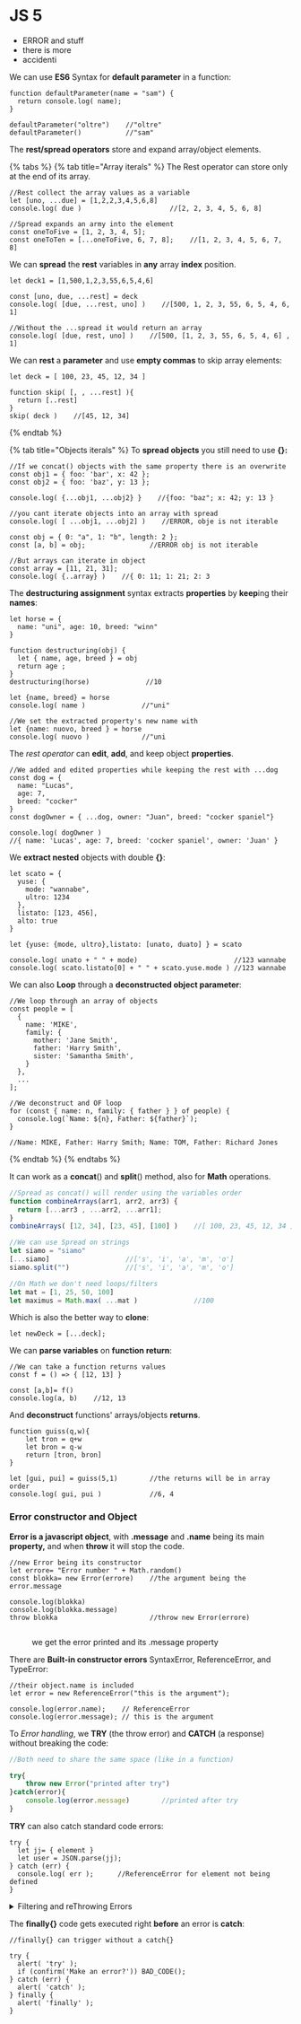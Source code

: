 # JS 5

* ERROR and stuff
* there is more
* accidenti

We can use **ES6** Syntax for **default parameter** in a function:

```
function defaultParameter(name = "sam") {
  return console.log( name);
}

defaultParameter("oltre")    //"oltre"
defaultParameter()           //"sam"
```

The **rest/spread operators** store and expand array/object elements.

{% tabs %}
{% tab title="Array iterals" %}
The Rest operator can store only at the end of its array.

```
//Rest collect the array values as a variable
let [uno, ...due] = [1,2,2,3,4,5,6,8]
console.log( due )                      //[2, 2, 3, 4, 5, 6, 8]

//Spread expands an army into the element
const oneToFive = [1, 2, 3, 4, 5];
const oneToTen = [...oneToFive, 6, 7, 8];    //[1, 2, 3, 4, 5, 6, 7, 8]
```

We can **spread** the **rest** variables in **any** array **index** position.

```
let deck1 = [1,500,1,2,3,55,6,5,4,6]

const [uno, due, ...rest] = deck
console.log( [due, ...rest, uno] )    //[500, 1, 2, 3, 55, 6, 5, 4, 6, 1]

//Without the ...spread it would return an array
console.log( [due, rest, uno] )    //[500, [1, 2, 3, 55, 6, 5, 4, 6] , 1]
```

We can **rest** a **parameter** and use **empty commas** to skip array elements:

```
let deck = [ 100, 23, 45, 12, 34 ]

function skip( [, , ...rest] ){
  return [..rest]    
}
skip( deck )    //[45, 12, 34]
```
{% endtab %}

{% tab title="Objects iterals" %}
To **spread objects** you still need to use **{}:**

```
//If we concat() objects with the same property there is an overwrite
const obj1 = { foo: 'bar', x: 42 };
const obj2 = { foo: 'baz', y: 13 };

console.log( {...obj1, ...obj2} }    //{foo: "baz"; x: 42; y: 13 }

//you cant iterate objects into an array with spread
console.log( [ ...obj1, ...obj2] )    //ERROR, obje is not iterable

const obj = { 0: "a", 1: "b", length: 2 };
const [a, b] = obj;                //ERROR obj is not iterable

//But arrays can iterate in object
const array = [11, 21, 31];
console.log( {..array} )    //{ 0: 11; 1: 21; 2: 3
```

The **destructuring assignment** syntax extracts **properties** by **keep**ing their **names**:

```
let horse = {
  name: "uni", age: 10, breed: "winn"
}

function destructuring(obj) {
  let { name, age, breed } = obj
  return age ;
}
destructuring(horse)              //10

let {name, breed} = horse
console.log( name )              //"uni"

//We set the extracted property's new name with
let {name: nuovo, breed } = horse
console.log( nuovo )             //"uni
```

The _rest operator_ can **edit**, **add**, and keep object **properties**.

```
//We added and edited properties while keeping the rest with ...dog
const dog = {
  name: "Lucas",
  age: 7,
  breed: "cocker"
}
const dogOwner = { ...dog, owner: "Juan", breed: "cocker spaniel"}

console.log( dogOwner )         
//{ name: 'Lucas', age: 7, breed: 'cocker spaniel', owner: 'Juan' }
```

We **extract nested** objects with double **{}**:

```
let scato = {
  yuse: {
    mode: "wannabe",
    ultro: 1234
  },
  listato: [123, 456],
  alto: true
}

let {yuse: {mode, ultro},listato: [unato, duato] } = scato

console.log( unato + " " + mode)                        //123 wannabe
console.log( scato.listato[0] + " " + scato.yuse.mode ) //123 wannabe
```

We can also **Loop** through a **deconstructed object parameter**:

```
//We loop through an array of objects
const people = [
  {
    name: 'MIKE',
    family: {
      mother: 'Jane Smith',
      father: 'Harry Smith',
      sister: 'Samantha Smith',
    }
  },
  ...
];

//We deconstruct and OF loop
for (const { name: n, family: { father } } of people) {
  console.log(`Name: ${n}, Father: ${father}`);
}

//Name: MIKE, Father: Harry Smith; Name: TOM, Father: Richard Jones
```
{% endtab %}
{% endtabs %}

It can work as a **concat**() and **split**() method, also for **Math** operations.

```jsx
//Spread as concat() will render using the variables order
function combineArrays(arr1, arr2, arr3) {
  return [...arr3 , ...arr2, ...arr1];
}
combineArrays( [12, 34], [23, 45], [100] )    //[ 100, 23, 45, 12, 34 ]

//We can use Spread on strings
let siamo = "siamo"
[...siamo]                   //['s', 'i', 'a', 'm', 'o']
siamo.split("")              //['s', 'i', 'a', 'm', 'o']

//On Math we don't need loops/filters
let mat = [1, 25, 50, 100]
let maximus = Math.max( ...mat )              //100 
```

Which is also the better way to **clone**:

```
let newDeck = [...deck];
```

We can **parse variables** on **function return**:

```
//We can take a function returns values
const f = () => { [12, 13] }

const [a,b]= f()
console.log(a, b)    //12, 13
```

And **deconstruct** functions' arrays/objects **returns**.&#x20;

```
function guiss(q,w){
    let tron = q+w
    let bron = q-w
    return [tron, bron]
}

let [gui, pui] = guiss(5,1)        //the returns will be in array order
console.log( gui, pui )            //6, 4
```

### Error constructor and Object

**Error is a javascript object**, with **.message** and **.name** being its main **property,** and when **throw** it will stop the code.

```
//new Error being its constructor
let errore= "Error number " + Math.random()
const blokka= new Error(errore)    //the argument being the error.message

console.log(blokka)
console.log(blokka.message)
throw blokka                       //throw new Error(errore)
```

<figure><img src="../.gitbook/assets/ERRORATO.PNG" alt=""><figcaption><p>we get the error printed and its .message property</p></figcaption></figure>

There are **Built-in constructor errors** SyntaxError, ReferenceError, and TypeError:

```
//their object.name is included
let error = new ReferenceError("this is the argument");

console.log(error.name);    // ReferenceError
console.log(error.message); // this is the argument
```

To _Error handling_, we **TRY** (the throw error) and **CATCH** (a response) without breaking the code:

```jsx
//Both need to share the same space (like in a function)

try{
    throw new Error("printed after try")
}catch(error){
    console.log(error.message)        //printed after try
}
```

**TRY** can also catch standard code errors:

```
try {
  let jj= { element }      
  let user = JSON.parse(jj); 
} catch (err) {
  console.log( err );      //ReferenceError for element not being defined
}
```

<details>

<summary>Filtering and reThrowing Errors</summary>

We can put **TRY conditions** to trigger and catch a **new Error**():

```
let jia = '{ "age": 301 }'; 

try {
  let userino = JSON.parse(jia); 

  if(!userino.name){
    throw new SyntaxError("why no name?")
  }
  
} catch (err) {
  console.log( "There is no name, use a backup" );
}
```

We **filter** the **error**.name with **instanceof**  on **catch**{}

```
catch (err) {
  if (err instanceof ReferenceError) {
    console.log( "There is no name, use a backup" );
  }
}
```

1

1

1

1

In this **Fibonacci** example we use outside variables and Date():

```
//we get an input alert with the NUMbers to have in the secuence

let num = +prompt("Enter a positive integer number?", 35)
let diff, result;

//de define the function fib()
function fib(n) {
  if (n < 0 || Math.trunc(n) != n) {
    throw new Error("Must not be negative, and also an integer.");
  }

  return n <= 1 ? n : fib(n - 1) + fib(n - 2);
}

let start = Date.now();

try {
  result = fib(num);
} catch (err) {
  result = 0;
} finally {
  diff = Date.now() - start;
}

alert(result || "error occurred");
alert(`execution took ${diff}ms` );
//comparing the Date() we get the ms it took for the operation, 
be it error or not
```

</details>

The **finally{}** code gets executed right **before** an error is **catch**:

```
//finally{} can trigger without a catch{}

try {
  alert( 'try' );
  if (confirm('Make an error?')) BAD_CODE();
} catch (err) {
  alert( 'catch' );
} finally {
  alert( 'finally' );
}
```

